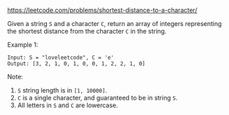https://leetcode.com/problems/shortest-distance-to-a-character/

Given a string `S` and a character `C`, return an array of integers representing the shortest distance from the character `C` in the string.

Example 1:
```
Input: S = "loveleetcode", C = 'e'
Output: [3, 2, 1, 0, 1, 0, 0, 1, 2, 2, 1, 0]
```

Note:
1. `S` string length is in `[1, 10000]`.
1. `C` is a single character, and guaranteed to be in string `S`.
1. All letters in `S` and `C` are lowercase.
